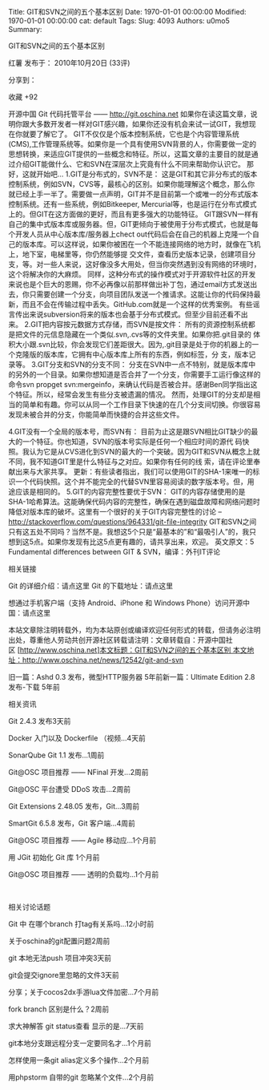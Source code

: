 Title: GIT和SVN之间的五个基本区别
Date: 1970-01-01 00:00:00
Modified: 1970-01-01 00:00:00
cat: default
Tags: 
Slug: 4093
Authors: u0mo5 
Summary: 

GIT和SVN之间的五个基本区别

红薯 发布于： 2010年10月20日 (33评)



分享到： 
 


收藏 +92






开源中国 Git 代码托管平台 —— http://git.oschina.net
如果你在读这篇文章，说明你跟大多数开发者一样对GIT感兴趣，如果你还没有机会来试一试GIT，我想现在你就要了解它了。
GIT不仅仅是个版本控制系统，它也是个内容管理系统(CMS),工作管理系统等。如果你是一个具有使用SVN背景的人，你需要做一定的思想转换，来适应GIT提供的一些概念和特征。所以，这篇文章的主要目的就是通过介绍GIT能做什么、它和SVN在深层次上究竟有什么不同来帮助你认识它。
那好，这就开始吧…
1.GIT是分布式的，SVN不是：
这是GIT和其它非分布式的版本控制系统，例如SVN，CVS等，最核心的区别。如果你能理解这个概念，那么你就已经上手一半了。需要做一点声明，GIT并不是目前第一个或唯一的分布式版本控制系统。还有一些系统，例如Bitkeeper, Mercurial等，也是运行在分布式模式上的。但GIT在这方面做的更好，而且有更多强大的功能特征。
GIT跟SVN一样有自己的集中式版本库或服务器。但，GIT更倾向于被使用于分布式模式，也就是每个开发人员从中心版本库/服务器上chect out代码后会在自己的机器上克隆一个自己的版本库。可以这样说，如果你被困在一个不能连接网络的地方时，就像在飞机上，地下室，电梯里等，你仍然能够提 交文件，查看历史版本记录，创建项目分支，等。对一些人来说，这好像没多大用处，但当你突然遇到没有网络的环境时，这个将解决你的大麻烦。
同样，这种分布式的操作模式对于开源软件社区的开发来说也是个巨大的恩赐，你不必再像以前那样做出补丁包，通过email方式发送出去，你只需要创建一个分支，向项目团队发送一个推请求。这能让你的代码保持最新，而且不会在传输过程中丢失。GitHub.com就是一个这样的优秀案例。
有些谣言传出来说subversion将来的版本也会基于分布式模式。但至少目前还看不出来。
2.GIT把内容按元数据方式存储，而SVN是按文件：
所有的资源控制系统都是把文件的元信息隐藏在一个类似.svn,.cvs等的文件夹里。如果你把.git目录的 体积大小跟.svn比较，你会发现它们差距很大。因为,.git目录是处于你的机器上的一个克隆版的版本库，它拥有中心版本库上所有的东西，例如标签，分 支，版本记录等。
3.GIT分支和SVN的分支不同：
分支在SVN中一点不特别，就是版本库中的另外的一个目录。如果你想知道是否合并了一个分支，你需要手工运行像这样的命令svn propget svn:mergeinfo，来确认代码是否被合并。感谢Ben同学指出这个特征。所以，经常会发生有些分支被遗漏的情况。
然而，处理GIT的分支却是相当的简单和有趣。你可以从同一个工作目录下快速的在几个分支间切换。你很容易发现未被合并的分支，你能简单而快捷的合并这些文件。

4.GIT没有一个全局的版本号，而SVN有：
目前为止这是跟SVN相比GIT缺少的最大的一个特征。你也知道，SVN的版本号实际是任何一个相应时间的源代 码快照。我认为它是从CVS进化到SVN的最大的一个突破。因为GIT和SVN从概念上就不同，我不知道GIT里是什么特征与之对应。如果你有任何的线 索，请在评论里奉献出来与大家共享。
更新：有些读者指出，我们可以使用GIT的SHA-1来唯一的标识一个代码快照。这个并不能完全的代替SVN里容易阅读的数字版本号。但，用途应该是相同的。
5.GIT的内容完整性要优于SVN：
GIT的内容存储使用的是SHA-1哈希算法。这能确保代码内容的完整性，确保在遇到磁盘故障和网络问题时降低对版本库的破坏。这里有一个很好的关于GIT内容完整性的讨论 –http://stackoverflow.com/questions/964331/git-file-integrity
GIT和SVN之间只有这五处不同吗？当然不是。我想这5个只是“最基本的”和“最吸引人”的，我只想到这5点。如果你发现有比这5点更有趣的，请共享出来，欢迎。
英文原文：5 Fundamental differences between GIT &amp; SVN，编译：外刊IT评论


相关链接

Git 的详细介绍：请点这里
Git 的下载地址：请点这里

想通过手机客户端（支持 Android、iPhone 和 Windows Phone）访问开源中国：请点这里

本站文章除注明转载外，均为本站原创或编译欢迎任何形式的转载，但请务必注明出处，尊重他人劳动共创开源社区转载请注明：文章转载自：开源中国社区 [http://www.oschina.net]本文标题：GIT和SVN之间的五个基本区别 本文地址：http://www.oschina.net/news/12542/git-and-svn


旧一篇：Ashd 0.3 发布，微型HTTP服务器 5年前新一篇：Ultimate Edition 2.8 发布-下载 5年前





相关资讯


Git 2.4.3 发布3天前


Docker 入门以及 Dockerfile （视频...4天前


SonarQube Git 1.1 发布...1周前


Git@OSC 项目推荐 —— NFinal 开发...2周前


Git@OSC 平台遭受 DDoS 攻击...2周前


Git Extensions 2.48.05 发布，Git...3周前


SmartGit 6.5.8 发布，Git 客户端...4周前


Git@OSC 项目推荐 —— Agile 移动应...1个月前


用 JGit 初始化 Git 库 1个月前


Git@OSC 项目推荐 —— 透明的负载均...1个月前



 
 



相关讨论话题


Git 中 在哪个branch 打tag有关系吗...12小时前


关于oschina的git配置问题2周前


git 本地无法push 项目冲突3天前


git会提交ignore里忽略的文件3天前


分享；关于cocos2dx手游lua文件加密...7个月前


fork branch 区别是什么？2周前


求大神解答 git status查看 显示的是...7天前


git本地分支跟远程分支一定要同名才...1个月前


怎样使用一条git alias定义多个操作...2个月前


用phpstorm 自带的git 忽略某个文件...2个月前







